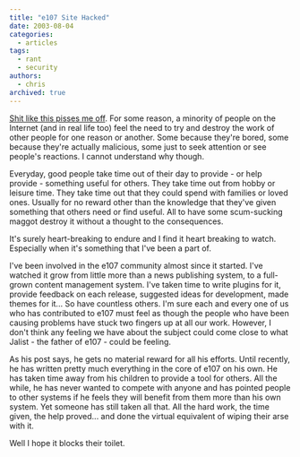 ```yaml
---
title: "e107 Site Hacked"
date: 2003-08-04
categories:
  - articles
tags:
  - rant
  - security
authors:
  - chris
archived: true
---
```


[Shit like this pisses me off](https://web.archive.org/web/20040917090021/http://www.e107.org/comment.php?407 "What is the point?"). For some reason, a minority of people on the Internet (and in real life too) feel the need to try and destroy the work of other people for one reason or another. Some because they're bored, some because they're actually malicious, some just to seek attention or see people's reactions. I cannot understand why though.

Everyday, good people take time out of their day to provide - or help provide - something useful for others. They take time out from hobby or leisure time. They take time out that they could spend with families or loved ones. Usually for no reward other than the knowledge that they've given something that others need or find useful. All to have some scum-sucking maggot destroy it without a thought to the consequences.

It's surely heart-breaking to endure and I find it heart breaking to watch. Especially when it's something that I've been a part of.

I've been involved in the e107 community almost since it started. I've watched it grow from little more than a news publishing system, to a full-grown content management system. I've taken time to write plugins for it, provide feedback on each release, suggested ideas for development, made themes for it... So have countless others. I'm sure each and every one of us who has contributed to e107 must feel as though the people who have been causing problems have stuck two fingers up at all our work. However, I don't think any feeling we have about the subject could come close to what Jalist - the father of e107 - could be feeling.

As his post says, he gets no material reward for all his efforts. Until recently, he has written pretty much everything in the core of e107 on his own. He has taken time away from his children to provide a tool for others. All the while, he has never wanted to compete with anyone and has pointed people to other systems if he feels they will benefit from them more than his own system. Yet someone has still taken all that. All the hard work, the time given, the help proved... and done the virtual equivalent of wiping their arse with it.

Well I hope it blocks their toilet.

